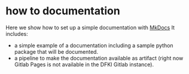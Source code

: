 # how to documentation

Here we show how to set up a simple documentation with [MkDocs](https://www.mkdocs.org/)
It includes:
- a simple example of a documentation including a sample python package that will be documented.
- a pipeline to make the documentation available as artifact (right now Gitlab Pages is not available in the DFKI Gitlab instance).


